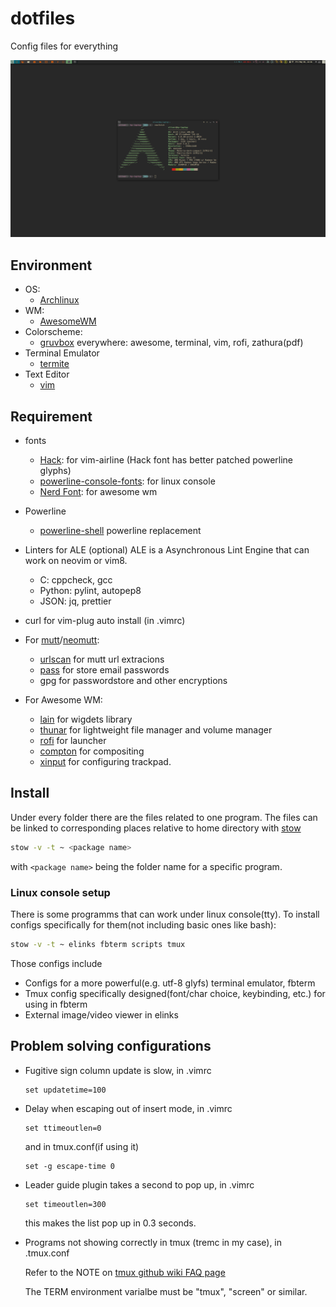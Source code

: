 # dotfiles
Config files for everything

![](https://github.com/OliverLew/oliverlew.github.io/blob/pictures/awesome.png?raw=true)

## Environment

- OS:
  - [Archlinux](http://www.archlinux.org/)
- WM:
  - [AwesomeWM](https://awesomewm.org/)
- Colorscheme:
  - [gruvbox](https://github.com/morhetz/gruvbox)
    everywhere: awesome, terminal, vim, rofi, zathura(pdf)
- Terminal Emulator
  - [termite](https://github.com/thestinger/termite)
- Text Editor
  - [vim](https://www.vim.org/)

## Requirement

- fonts
  - [Hack](https://github.com/source-foundry/Hack):
    for vim-airline (Hack font has better patched powerline glyphs)
  - [powerline-console-fonts](https://github.com/powerline/fonts/tree/master/Terminus/PSF):
    for linux console
  - [Nerd Font](https://nerdfonts.com):
    for awesome wm

- Powerline
  - [powerline-shell](https://github.com/b-ryan/powerline-shell)
    powerline replacement

- Linters for ALE (optional)
  ALE is a Asynchronous Lint Engine that can work on neovim or vim8.

  - C: cppcheck, gcc
  - Python: pylint, autopep8
  - JSON: jq, prettier

- curl for vim-plug auto install (in .vimrc)

- For [mutt](http://www.mutt.org/)/[neomutt](https://neomutt.org/):
  - [urlscan](https://github.com/firecat53/urlscan) for mutt url extracions
  - [pass](https://www.passwordstore.org/) for store email passwords
  - gpg for passwordstore and other encryptions

- For Awesome WM:
  - [lain](https://github.com/lcpz/lain) for wigdets library
  - [thunar](https://wiki.archlinux.org/index.php/Thunar) for lightweight file manager and volume manager
  - [rofi](https://github.com/davatorium/rofi) for launcher
  - [compton](https://github.com/chjj/compton) for compositing
  - [xinput](https://www.x.org/archive/current/doc/man/man1/xinput.1.xhtml) for configuring trackpad.

## Install

Under every folder there are the files related to one program.
The files can be linked to corresponding places relative to home directory
with [stow](https://www.gnu.org/software/stow/)

```sh
stow -v -t ~ <package name>
```

with `<package name>` being the folder name for a specific program.

### Linux console setup

There is some programms that can work under linux console(tty). To install configs
specifically for them(not including basic ones like bash):

```sh
stow -v -t ~ elinks fbterm scripts tmux
```

Those configs include

- Configs for a more powerful(e.g. utf-8 glyfs) terminal emulator, fbterm
- Tmux config specifically designed(font/char choice, keybinding, etc.) for using in fbterm
- External image/video viewer in elinks

## Problem solving configurations

- Fugitive sign column update is slow, in .vimrc

  ```vim
  set updatetime=100
  ```

- Delay when escaping out of insert mode, in .vimrc

  ```vim
  set ttimeoutlen=0
  ```

  and in tmux.conf(if using it)

  ```tmux
  set -g escape-time 0
  ```
- Leader guide plugin takes a second to pop up, in .vimrc

  ```vim
  set timeoutlen=300
  ```

  this makes the list pop up in 0.3 seconds.

- Programs not showing correctly in tmux (tremc in my case), in .tmux.conf

  Refer to the NOTE on [tmux github wiki FAQ page](https://github.com/tmux/tmux/wiki/FAQ)

  The TERM environment varialbe must be "tmux", "screen" or similar.

